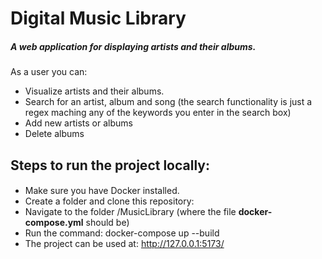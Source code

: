 # Digital Music Library

##### A web application for displaying artists and their albums. 
As a user you can:
- Visualize artists and their albums.
- Search for an artist, album and song (the search functionality is just a regex maching any of the keywords you enter in the search box)
- Add new artists or albums
- Delete albums

## Steps to run the project locally:
####
- Make sure you have Docker installed.
- Create a folder and clone this repository: 
- Navigate to the folder /MusicLibrary (where the file **docker-compose.yml** should be)
- Run the command: docker-compose up --build
- The project can be used at: http://127.0.0.1:5173/

